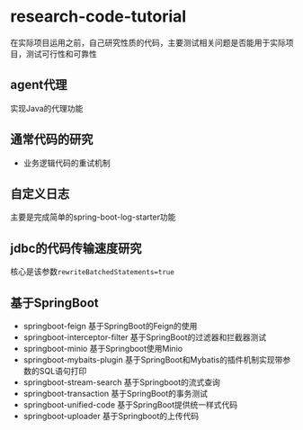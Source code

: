 # research-code-tutorial
在实际项目运用之前，自己研究性质的代码，主要测试相关问题是否能用于实际项目，测试可行性和可靠性

## agent代理
实现Java的代理功能

## 通常代码的研究
- 业务逻辑代码的重试机制

## 自定义日志
主要是完成简单的spring-boot-log-starter功能

## jdbc的代码传输速度研究

核心是该参数`rewriteBatchedStatements=true`

## 基于SpringBoot
- springboot-feign 基于SpringBoot的Feign的使用
- springboot-interceptor-filter 基于SpringBoot的过滤器和拦截器测试
- springboot-minio 基于Springboot使用Minio
- springboot-mybaits-plugin  基于SpringBoot和Mybatis的插件机制实现带参数的SQL语句打印
- springboot-stream-search 基于Springboot的流式查询
- springboot-transaction 基于SpringBoot的事务测试
- springboot-unified-code 基于SpringBoot提供统一样式代码
- springboot-uploader 基于Springboot的上传代码




